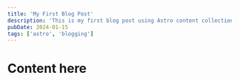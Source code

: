 ```yaml
---
title: 'My First Blog Post'
description: 'This is my first blog post using Astro content collections.'
pubDate: 2024-01-15
tags: ['astro', 'blogging']
---
```


# Content here
